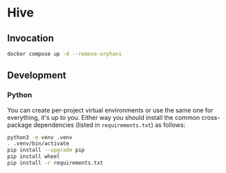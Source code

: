 # Hive

## Invocation

```sh
docker compose up -d --remove-orphans
```

## Development

### Python

You can create per-project virtual environments or use the same one for
everything, it's up to you.  Either way you should install the common
cross-package dependencies (listed in `requirements.txt`) as follows:

```sh
python3 -m venv .venv
. .venv/bin/activate
pip install --upgrade pip
pip install wheel
pip install -r requirements.txt
```
